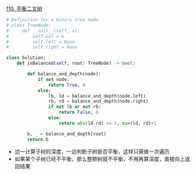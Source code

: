 [110. 平衡二叉树](https://leetcode-cn.com/problems/balanced-binary-tree/)

```py
# Definition for a binary tree node.
# class TreeNode:
#     def __init__(self, x):
#         self.val = x
#         self.left = None
#         self.right = None

class Solution:
    def isBalanced(self, root: TreeNode) -> bool:

        def balance_and_depth(node):
            if not node:
                return True, 0
            else:
                lb, ld = balance_and_depth(node.left)
                rb, rd = balance_and_depth(node.right)
                if not lb or not rb:
                    return False, 0
                else:
                    return abs(ld-rd) <= 1, max(ld, rd)+1

        b, _ = balance_and_depth(root)
        return b
```

* 边一计算子树的深度，一边判断子树是否平衡，这样只需做一次遍历
* 如果某个子树已经不平衡，那么整颗树就不平衡，不用再算深度，直接向上返回结果

